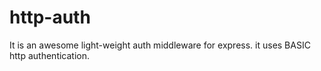 # http-auth
It is an awesome light-weight auth middleware for express. it uses BASIC http authentication.
